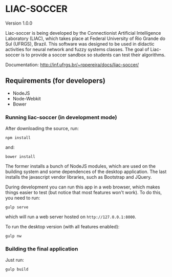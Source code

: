 # LIAC-SOCCER

Version 1.0.0

Liac-soccer is being developed by the Connectionist Artificial Intelligence Laboratory (LIAC), which takes place at Federal University of Rio Grande do Sul (UFRGS), Brazil. This software was designed to be used in didactic activities for neural network and fuzzy systems classes. The goal of Liac-soccer is to provide a soccer sandbox so students can test their algorithms.

Documentation: http://inf.ufrgs.br/~rppereira/docs/liac-soccer/


## Requirements (for developers)

- NodeJS
- Node-Webkit
- Bower

### Running liac-soccer (in development mode)

After downloading the source, run:

    npm install

and:

    bower install

The former installs a bunch of NodeJS modules, which are used on the building system and some dependences of the desktop application. The last installs the javascript vendor libraries, such as Bootstrap and JQuery.

During development you can run this app in a web browser, which makes things easier to test (but notice that most features won't work). To do this, you need to run:

    gulp serve

which will run a web server hosted on `http://127.0.0.1:8000`.

To run the desktop version (with all features enabled):

    gulp nw

### Building the final application

Just run:

    gulp build
